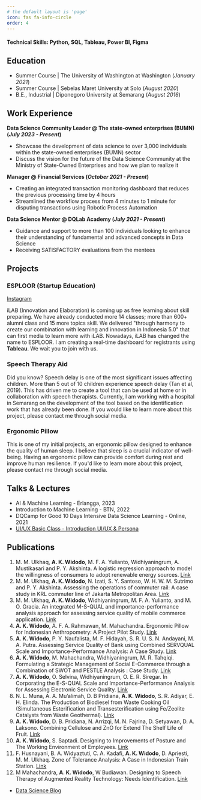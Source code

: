 ```yaml
---
# the default layout is 'page'
icon: fas fa-info-circle
order: 4
---
```


[//]: # (> Add Markdown syntax content to file `_tabs/about.md`{: .filepath } and it will show up on this page.)

[//]: # ({: .prompt-tip })

#### Technical Skills: Python, SQL, Tableau, Power BI, Figma

## Education
- Summer Course | The University of Washington at Washington (_January 2021_)
- Summer Course | Sebelas Maret University at Solo (_August 2020_)
- B.E., Industrial | Diponegoro University at Semarang (_August 2016_)

## Work Experience
**Data Science Community Leader @ The state-owned enterprises (BUMN) (_July 2023 - Present_)**
- Showcase the development of data science to over 3,000 individuals within the state-owned enterprises (BUMN) sector
- Discuss the vision for the future of the Data Science Community at the Ministry of State-Owned Enterprises and how we plan to realize it

**Manager @ Financial Services (_October 2021 - Present_)**
- Creating an integrated transaction monitoring dashboard that reduces the previous processing time by 4 hours
- Streamlined the workflow process from 4 minutes to 1 minute for disputing transactions using Robotic Process Automation

**Data Science Mentor @ DQLab Academy (_July 2021 - Present_)**
- Guidance and support to more than 100 individuals looking to enhance their understanding of fundamental and advanced concepts in Data Science
- Receiving SATISFACTORY evaluations from the mentees

## Projects
### ESPLOOR (Startup Education)
[Instagram](https://www.instagram.com/esploorcom)

iLAB (Innovation and Elaboration) is coming up as free learning about skill preparing. We have already conducted more 14 classes; more than 600+ alumni class and 15 more topics skill. We delivered "through harmony to create our combination with learning and innovation in Indonesia 5.0" that can first media to learn more with iLAB. Nowadays, iLAB has changed the name to ESPLOOR. I am creating a real-time dashboard for registrants using **Tableau**. We wait you to join with us.

### Speech Therapy Aid
Did you know? Speech delay is one of the most significant issues affecting children. More than 5 out of 10 children experience speech delay (Tan et al, 2019). This has driven me to create a tool that can be used at home or in collaboration with speech therapists. Currently, I am working with a hospital in Semarang on the development of the tool based on the identification work that has already been done. If you would like to learn more about this project, please contact me through social media.

### Ergonomic Pillow
This is one of my initial projects, an ergonomic pillow designed to enhance the quality of human sleep. I believe that sleep is a crucial indicator of well-being. Having an ergonomic pillow can provide comfort during rest and improve human resilience. If you'd like to learn more about this project, please contact me through social media.

## Talks & Lectures
- AI & Machine Learning - Erlangga, 2023
- Introduction to Machine Learning - BTN, 2022
- DQCamp for Good 10 Days Intensive Data Science Learning - Online, 2021
- [UI/UX Basic Class - Introduction UI/UX & Persona](https://youtu.be/FF0KfJynh78?si=R-wxy_U81Or1a03I)

## Publications
1. M. M. Ulkhaq, **A. K. Widodo**, M. F. A. Yulianto, Widhiyaningrum, A. Mustikasari and P. Y. Akshinta. A logistic regression approach to model the willingness of consumers to adopt renewable energy sources. [Link](https://iopscience.iop.org/article/10.1088/1755-1315/127/1/012007/pdf)
2. M. M. Ulkhaq, **A. K. Widodo**, N. Izati, S. Y. Santoso, W. H. W. M. Sutrimo and P. Y. Akshinta. Assessing the operations of commuter rail: A case study in KRL commuter line of Jakarta Metropolitan Area. [Link](https://doi.org/10.1051/matecconf/201927201034)
3. M. M. Ulkhaq, **A. K. Widodo**, Widhiyaningrum, M. F. A. Yulianto, and M. O. Gracia. An integrated M-S-QUAL and importance-performance analysis approach for assessing service quality of mobile commerce application. [Link](https://doi.org/10.1063/1.5112472)
4. **A. K. Widodo**, A. F. A. Rahmawan, M. Mahachandra. Ergonomic Pillow for Indonesian Anthropometry: A Project Pilot Study. [Link](https://dl.acm.org/citation.cfm?id=3290834)
5. **A. K. Widodo**, P. Y. Naufalista, M. F. Hidayah, S. R. U. S. N. Andayani, M. A. Putra. Assessing Service Quality of Bank using Combined SERVQUAL Scale and Importance-Performance Analysis: A Case Study. [Link](https://ieeexplore.ieee.org/document/8714944)
6. **A. K. Widodo**, M. Mahachandra, Widhiyaningrum, M. R. Tahqiqi. Formulating a Strategic Management of Social E-Commerce through a Combination of SWOT and PESTLE Analysis : Case Study. [Link](https://www.ieomsociety.org/ieom2019/papers/668.pdf)
7. **A. K. Widodo**, O. Selvina, Widhiyaningrum, O. E. R. Siregar. In Corporating the E-S-QUAL Scale and Importance-Performance Analysis for Assessing Electronic Service Quality. [Link](https://dl.acm.org/citation.cfm?id=3357327)
8. N. L. Muna, A. A. Mu’alimah, D. B Pridiana, **A. K. Widodo**, S. R. Adiyar, E. H. Elinda. The Production of Biodiesel from Waste Cooking Oil (Simultaneous Esterification and Transesterification using Fe/Zeolite Catalysts from Waste Geothermal). [Link](https://www.scientific.net/Paper/Preview/556021)
9. **A. K. Widodo**, D. B. Pridiana, N. Arrizqi, M. N. Fajrina, D. Setyawan, D. A. Laksono. Combining Cellulose and ZnO for Extend The Shelf Life of Fruit. [Link](https://www.scientific.net/Paper/Preview/555777)
10. **A. K. Widodo**, S. Saptadi. Designing to Improvements of Posture and The Working Environment of Employees. [Link](https://aip.scitation.org/doi/abs/10.1063/5.0000584)
11. F. Husnayani, B. A. Widyaztuti, C. A. Kadafi, **A. K. Widodo**, D. Apriesti, M. M. Ulkhaq. Zone of Tolerance Analysis: A Case in Indonesian Train Station. [Link](https://pubs.aip.org/aip/acp/article-abstract/2409/1/020022/750174/Zone-of-tolerance-analysis-A-case-in-Indonesian?redirectedFrom=fulltext)
12. M Mahachandra, **A. K. Widodo**, W Budiawan. Designing to Speech Therapy of Augmented Reality Technology: Needs Identification. [Link](https://ejournal2.undip.ac.id/index.php/jbiomes/article/view/14027)

- [Data Science Blog](https://medium.com/@abelkrw)
